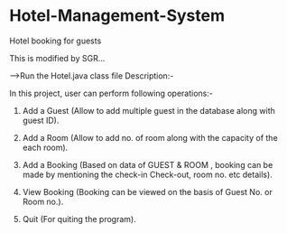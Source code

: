 # Hotel-Management-System
Hotel booking for guests

This is modified by SGR...

-->Run the Hotel.java class file
Description:-

In this project, user can perform following operations:- 
1. Add a Guest (Allow to add multiple guest in the database along with guest ID). 

2. Add a Room (Allow to add no. of room along with the capacity of the each room). 

3. Add a Booking (Based on data of GUEST & ROOM , booking can be made  by mentioning the check-in Check-out, room no. etc details). 

4. View Booking (Booking can be viewed on the basis of Guest No. or Room no.).

5. Quit (For quiting the program).
